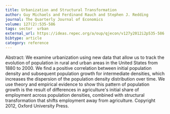 ```yaml
---
title: Urbanization and Structural Transformation
author: Guy Michaels and Ferdinand Rauch and Stephen J. Redding
journal: The Quarterly Journal of Economics
volume: 127(2):535-586
tags: sector  urban
external_url: https://ideas.repec.org/a/oup/qjecon/v127y2012i2p535-586.html
bibtype: article
category: reference
---
```

Abstract:  We examine urbanization using new data that allow us to track the evolution of population in rural and urban areas in the United States from 1880 to 2000. We find a positive correlation between initial population density and subsequent population growth for intermediate densities, which increases the dispersion of the population density distribution over time. We use theory and empirical evidence to show this pattern of population growth is the result of differences in agriculture's initial share of employment across population densities, combined with structural transformation that shifts employment away from agriculture. Copyright 2012, Oxford University Press.
